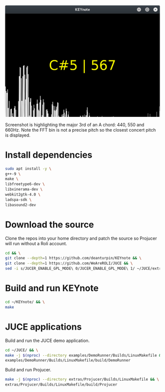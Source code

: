 ![](screenshot.png)

Screenshot is highlighting the major 3rd of an A chord: 440, 550 and 660Hz.
Note the FFT bin is not a precise pitch so the closest concert pitch is
displayed.

# Install dependencies
```bash
sudo apt install -y \
g++-9 \
make \
libfreetype6-dev \
libxinerama-dev \
webkit2gtk-4.0 \
ladspa-sdk \
libasound2-dev
```

# Download the source
Clone the repos into your home directory and patch the source so Projucer will run without a Roli account.
```bash
cd && \
git clone --depth=1 https://github.com/deanturpin/KEYnote && \
git clone --depth=1 https://github.com/WeAreROLI/JUCE && \
sed -i s/JUCER_ENABLE_GPL_MODE\ 0/JUCER_ENABLE_GPL_MODE\ 1/ ~/JUCE/extras/Projucer/JuceLibraryCode/AppConfig.h
```

# Build and run KEYnote
```bash
cd ~/KEYnote/ && \
make
```

# JUCE applications
Build and run the JUCE demo application.
```bash
cd ~/JUCE/ && \
make -j $(nproc) --directory examples/DemoRunner/Builds/LinuxMakefile && \
examples/DemoRunner/Builds/LinuxMakefile/build/DemoRunner
```

Build and run Projucer.
```bash
make -j $(nproc) --directory extras/Projucer/Builds/LinuxMakefile && \
extras/Projucer/Builds/LinuxMakefile/build/Projucer
```
